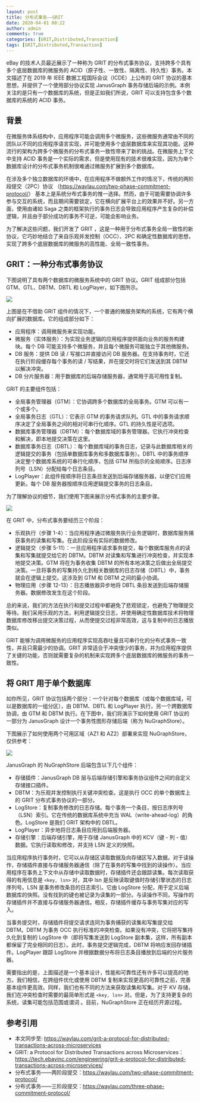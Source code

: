 ```yaml
---
layout: post
title: 分布式事务——GRIT
date: 2020-04-01 00:22
author: admin
comments: true
categories: [GRIT,Distributed,Transaction]
tags: [GRIT,Distributed,Transaction]
---
```


eBay 的技术人员最近展示了一种称为 GRIT 的分布式事务协议，支持跨多个具有多个底层数据库的微服务的 ACID（原子性、一致性、隔离性、持久性）事务。本文描述了在 2019 年 IEEE 数据工程国际会议（ICDE）上公布的 GRIT 协议的基本思想，并提供了一个使用部分协议实现 JanusGraph 事务存储后端的示例。本例关注的是只有一个数据库的系统，但是正如我们所说，GRIT 可以支持包含多个数据库的系统的 ACID 事务。

<!-- more -->


## 背景

在微服务体系结构中，应用程序可能会调用多个微服务，这些微服务通常由不同的团队以不同的应用程序语言实现，并可能使用多个底层数据库来实现其功能。这种流行的架构为跨多个微服务的分布式事务一致性带来了新的挑战。在微服务上下文中支持 ACID 事务是一个实际的需求，但是使用现有的技术很难实现，因为为单个数据库设计的分布式事务机制很难通过微服务扩展到多个数据库。

在涉及多个独立数据库的环境中，在应用程序不做额外工作的情况下，传统的两阶段提交（2PC）协议 （<https://waylau.com/two-phase-commitment-protocol/>） 基本上是系统分布式事务的惟一选择。然而，由于可能需要协调许多参与交互的系统，而且期间需要锁定，它在横向扩展平台上的效果并不好。另一方面，使用由诸如 Saga 之类的框架执行的事务日志会导致应用程序产生复杂的补偿逻辑，并且由于部分成功的事务不可逆，可能会影响业务。

为了解决这些问题，我们开发了 GRIT ，这是一种用于分布式事务全局一致性的新协议，它巧妙地结合了来自乐观并发控制（OCC）、2PC 和确定性数据库的思想，实现了跨多个底层数据库的微服务的高性能、全局一致性事务。


## GRIT：一种分布式事务协议

下图说明了具有两个数据库的微服务系统中的 GRIT 协议。GRIT 组成部分包括 GTM、GTL、DBTM、DBTL 和 LogPlayer，如下图所示。

![](../images/post/20200401-grit.png)


上图是在不借助 GRIT 组件的情况下，一个普通的微服务架构的系统，它有两个横向扩展的数据库。它的组成部分如下：

* 应用程序：调用微服务来实现功能。
* 微服务（实体服务）：为实现业务逻辑的应用程序提供面向业务的服务构建块。每个 DB 可能支持多个微服务，并且每个微服务可能独立于其他微服务。
* DB 服务：提供 DB 读 / 写接口并直接访问 DB 服务器。在支持事务时，它还在执行阶段缓存每个事务的读 / 写结果，并在提交时将它们发送到其 DBTM 以解决冲突。
* DB 分片服务器：用于数据库的后端存储服务器，通常用于高可用性复制。


GRIT 的主要组件包括：

* 全局事务管理器（GTM）：它协调跨多个数据库的全局事务。GTM 可以有一个或多个。
* 全局事务日志（GTL）：它表示 GTM 的事务请求队列。GTL 中的事务请求顺序决定了全局事务之间的相对可串行化顺序。GTL 的持久性是可选项。
* 数据库事务管理器（DBTM）：每个数据库域的事务管理器。它执行冲突检查和解决，即本地提交决策在这里。
* 数据库事务日志（DBTL）：每个数据库域的事务日志，记录与此数据库相关的逻辑提交的事务（包括单数据库事务和多数据库事务）。DBTL 中的事务顺序决定整个数据库系统的可串行化顺序，包括 GTM 所指示的全局顺序。日志序列号（LSN）分配给每个日志条目。
* LogPlayer：此组件按顺序将日志条目发送到后端存储服务器，以便它们应用更新。每个 DB 服务器按顺序应用逻辑提交事务的日志条目。


为了理解协议的细节，我们使用下图来展示分布式事务的主要步骤。


![](../images/post/20200401-grit-2.png)

在 GRIT 中，分布式事务要经历三个阶段：

* 乐观执行（步骤 1-4）：当应用程序通过微服务执行业务逻辑时，数据库服务捕获事务的读集和写集。在此阶段没有实际的数据修改。
* 逻辑提交（步骤 5-11）：一旦应用程序请求事务提交，每个数据库服务点的读集和写集就提交给它的 DBTM。DBTM 对读集和写集进行冲突检查，并实现本地提交决策。GTM 将在为事务收集 DBTM 的所有本地决策之后做出全局提交决策。一旦将事务的写集持久化到相关数据库的日志存储（DBTL）中，事务就会在逻辑上提交。这涉及到 GTM 和 DBTM 之间的最小协调。
* 物理应用（步骤 12-13）：日志播放器异步地将 DBTL 条目发送到后端存储服务器。数据修改发生在这个阶段。


总的来说，我们的方法在执行和提交过程中都避免了悲观锁定，也避免了物理提交等待。我们采用乐观的方法，利用逻辑提交日志，并使用确定性数据库技术将物理数据库修改移出提交决策过程，从而使提交过程非常高效，这与复制中的日志播放类似。

GRIT 能够为调用微服务的应用程序实现高吞吐量且可串行化的分布式事务一致性，并且只需最少的协调。GRIT 非常适合于冲突很少的事务，并为应用程序提供了关键的功能，否则就需要复杂的机制来实现跨多个底层数据库的微服务的事务一致性。

## 将 GRIT 用于单个数据库

如你所见，GRIT 协议包括两个部分：一个针对每个数据库（或每个数据库域，可以是数据库的一组分区），由 DBTM、DBTL 和 LogPlayer 执行，另一个跨数据库协调，由 GTM 和 DBTM 执行。在下图中，我们将演示下如何使用 GRIT 协议的一部分为 JanusGraph 设计一个事务性图形存储后端（称为 NuGraphStore）。

下图展示了如何使用两个可用区域（AZ1 和 AZ2）部署来实现 NuGraphStore，仅供参考：


![](../images/post/20200401-grit-3.png)



JanusGraph 的 NuGraphStore 后端包含以下几个组件：

* 存储插件：JanusGraph DB 层与后端存储引擎和事务协议组件之间的自定义存储接口插件。
* DBTM：为乐观并发控制执行关键冲突检查。这是执行 OCC 的单个数据库上的 GRIT 分布式事务协议的一部分。
* LogStore：复制事务修改的日志存储。每个事务一个条目，按日志序列号（LSN）索引。它在传统的数据库系统中充当 WAL（write-ahead-log）的角色。LogStore 是我们 GRIT 架构中的 DBTL。
* LogPlayer：异步地将日志条目应用到后端服务器。
* 存储引擎：后端存储引擎，用于存储 JanusGraph 中的 KCV（键 - 列 - 值）数据。它执行读取和修改，并支持 LSN 定义的快照。

当应用程序执行事务时，它可以从存储区读取数据及向存储区写入数据。对于读操作，存储插件直接与存储服务器通信（除了在事务的写集中找到的读操作）。当应用程序在事务上下文中从存储中读取数据时，存储插件还会跟踪读集。每次读取获得的有用信息是 `<key, lsn>` 对，其中 lsn 是反映读取键值时存储引擎状态的日志序列号。LSN 是事务修改条目的日志索引。它由 LogStore 分配，用于定义后端数据库的快照。没有找到的键也被记录为读集的一部分。与读操作不同，写操作的存储插件并不直接与存储服务器通信。相反，存储插件缓存与事务写集对应的写入。

当事务提交时，存储插件将提交请求连同为事务捕获的读集和写集提交给 DBTM。DBTM 为事务 OCC 执行标准的冲突检查。如果没有冲突，它将把写集持久化到复制的 LogStore 中（即将写集发送到 LogStore 副本集，这样，所有副本都保留了完全相同的日志）。此时，事务提交逻辑完成，DBTM 将响应发回存储插件。LogPlayer 跟踪 LogStore 并根据数据分布将日志条目播放到后端的分片服务器。

需要指出的是，上面描述是一个基本设计，性能和可靠性还有许多可以提高的地方。我们相信，在跨组件优化或使用 DBTM 复制来实现更高的可靠性之前，完善基本组件更高效。同样，我们也有不同的方法来获取读集和写集。对于 KV 存储，我们在冲突检查时需要的最简单形式是 `<key, lsn>` 对。但是，为了支持更复杂的系统，读集可能包括范围或谓词 。目前，NuGraphStore 正在经历开源过程。


## 参考引用

* 本文同步至: <https://waylau.com/grit-a-protocol-for-distributed-transactions-across-microservices>
* GRIT: a Protocol for Distributed Transactions across Microservices：<https://tech.ebayinc.com/engineering/grit-a-protocol-for-distributed-transactions-across-microservices/>
* 分布式事务——两阶段提交：<https://waylau.com/two-phase-commitment-protocol/>
* 分布式事务——三阶段提交：<https://waylau.com/three-phase-commitment-protocol/>